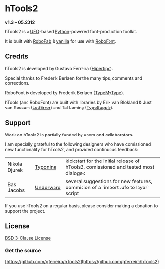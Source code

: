 hTools2
=======

**v1.3 – 05.2012**

hTools2 is a [UFO](http://unifiedfontobject.org/)-based [Python](http://python.org/)-powered font-production toolkit.

It is built with [RoboFab](http://robofag.org) & [vanilla](http://code.typesupply.com/wiki/Vanilla) for use with [RoboFont](http://robofont.com/).


Credits
-------

hTools2 is developed by Gustavo Ferreira ([Hipertipo](http://hipertipo.com)).

Special thanks to Frederik Berlaen for the many tips, comments and corrections.

RoboFont is developed by Frederik Berlaen ([TypeMyType](http://typemytype.com)).

hTools (and RoboFont) are built with libraries by Erik van Blokland & Just van Rossum ([LettError](http://letterror.com)) and Tal Leming ([TypeSupply](http://typesupply.com)).


Support
-------

Work on hTools2 is partially funded by users and collaborators.

I am specially grateful to the following designers who have comissioned new functionality for hTools2, and provided continuous feedback:

<table>
<tr>
<td>Nikola Djurek</td>
<td><a href='http://typonine.com/'>Typonine</a></td>
<td>kickstart for the initial release of hTools2, comissioned and tested most dialogs<</td>
</tr>
<tr>
<td>Bas Jacobs</td>
<td><a href='http://underware.nl/'>Underware</a></td>
<td>several suggestions for new features, commision of a `import .ufo to layer` script</td>
</tr>
</table>

If you use hTools2 on a regular basis, please consider making a donation to support the project.


License
-------

[BSD 3-Clause License](http://www.opensource.org/licenses/BSD-3-Clause)


### Get the source

[https://github.com/gferreira/hTools2](https://github.com/gferreira/hTools2)
